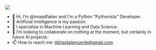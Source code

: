 <img align="center" src="https://github-readme-stats.vercel.app/api/?username=imaadfakier&theme=dracula" />

- 👋 Hi, I’m @imaadfakier and I'm a Python "Pythonista" Developer.
- 👀 Artificial Intelligence is my passion.
- 🌱 I specialize in Machine Learning and Data Science.
- 💞️ I’m looking to collaborate on nothing at the moment, but certainly in future AI projects.
- 📫 How to reach me: ttkhastalamuerte@gmail.com

<!---
imaadfakier/imaadfakier is a ✨ special ✨ repository because its `README.md` (this file) appears on your GitHub profile.
You can click the Preview link to take a look at your changes.
--->
